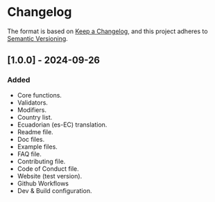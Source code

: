 # Changelog

The format is based on [Keep a Changelog](https://keepachangelog.com/en/1.1.0/),
and this project adheres to [Semantic Versioning](https://semver.org/spec/v2.0.0.html).

## [1.0.0] - 2024-09-26

### Added

- Core functions.
- Validators.
- Modifiers.
- Country list.
- Ecuadorian (es-EC) translation.
- Readme file.
- Doc files.
- Example files.
- FAQ file.
- Contributing file.
- Code of Conduct file.
- Website (test version).
- Github Workflows
- Dev & Build configuration.
